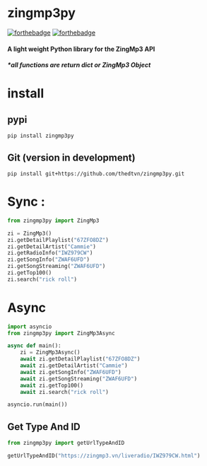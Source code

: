 # zingmp3py
[![forthebadge](https://forthebadge.com/images/badges/made-with-python.svg)](https://forthebadge.com) [![forthebadge](https://forthebadge.com/images/badges/built-with-love.svg)](https://forthebadge.com)
#### A light weight Python library for the ZingMp3 API
##### *all functions are return dict or ZingMp3 Object

# install 

## pypi
```
pip install zingmp3py
```

## Git (version in development)
```
pip install git+https://github.com/thedtvn/zingmp3py.git
```


# Sync :
```py
from zingmp3py import ZingMp3

zi = ZingMp3()
zi.getDetailPlaylist("67ZFO8DZ")
zi.getDetailArtist("Cammie")
zi.getRadioInfo("IWZ979CW")
zi.getSongInfo("ZWAF6UFD")
zi.getSongStreaming("ZWAF6UFD")
zi.getTop100()
zi.search("rick roll")
```

# Async
```py
import asyncio
from zingmp3py import ZingMp3Async

async def main():
    zi = ZingMp3Async()
    await zi.getDetailPlaylist("67ZFO8DZ")
    await zi.getDetailArtist("Cammie")
    await zi.getSongInfo("ZWAF6UFD")
    await zi.getSongStreaming("ZWAF6UFD")
    await zi.getTop100()
    await zi.search("rick roll")

asyncio.run(main())
```

## Get Type And ID

```py
from zingmp3py import getUrlTypeAndID

getUrlTypeAndID("https://zingmp3.vn/liveradio/IWZ979CW.html")
```
